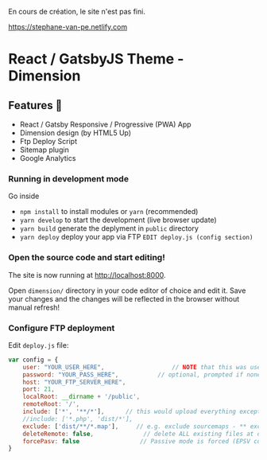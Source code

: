 En cours de création, le site n'est pas fini.

https://stephane-van-pe.netlify.com





# React / GatsbyJS Theme - Dimension


## Features 🚀

- React / Gatsby Responsive / Progressive (PWA) App 
- Dimension design (by HTML5 Up)
- Ftp Deploy Script
- Sitemap plugin
- Google Analytics


### Running in development mode

Go inside 

- `npm install` to install modules or `yarn` (recommended)
- `yarn develop` to start the development (live browser update)
- `yarn build` generate the deplyment in `public` directory
- `yarn deploy` deploy your app via FTP `EDIT deploy.js (config section)`

### Open the source code and start editing!

The site is now running at
[http://localhost:8000](http://localhost:8000).

Open `dimension/` directory in your code editor of choice and edit it. 
Save your changes and the changes will be reflected in the browser without manual refresh!

### Configure FTP deployment 

Edit `deploy.js` file:

```js
var config = {
    user: "YOUR_USER_HERE",                   // NOTE that this was username in 1.x 
    password: "YOUR_PASS_HERE",           // optional, prompted if none given
    host: "YOUR_FTP_SERVER_HERE",
    port: 21,
    localRoot: __dirname + '/public',
    remoteRoot: '/',
    include: ['*', '**/*'],      // this would upload everything except dot files
    //include: ['*.php', 'dist/*'],
    exclude: ['dist/**/*.map'],     // e.g. exclude sourcemaps - ** exclude: [] if nothing to exclude **
    deleteRemote: false,              // delete ALL existing files at destination before uploading, if true
    forcePasv: false                 // Passive mode is forced (EPSV command is not sent)
}
```

